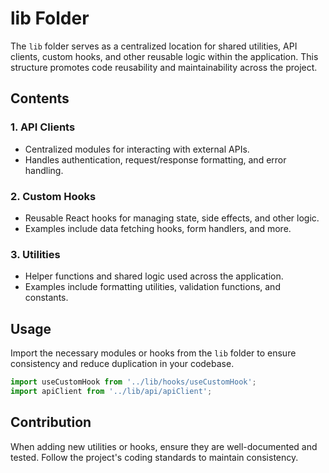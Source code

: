 # lib Folder

The `lib` folder serves as a centralized location for shared utilities, API clients, custom hooks, and other reusable logic within the application. This structure promotes code reusability and maintainability across the project.

## Contents

### 1. API Clients
- Centralized modules for interacting with external APIs.
- Handles authentication, request/response formatting, and error handling.

### 2. Custom Hooks
- Reusable React hooks for managing state, side effects, and other logic.
- Examples include data fetching hooks, form handlers, and more.

### 3. Utilities
- Helper functions and shared logic used across the application.
- Examples include formatting utilities, validation functions, and constants.

## Usage
Import the necessary modules or hooks from the `lib` folder to ensure consistency and reduce duplication in your codebase.

```javascript
import useCustomHook from '../lib/hooks/useCustomHook';
import apiClient from '../lib/api/apiClient';
```

## Contribution
When adding new utilities or hooks, ensure they are well-documented and tested. Follow the project's coding standards to maintain consistency.
